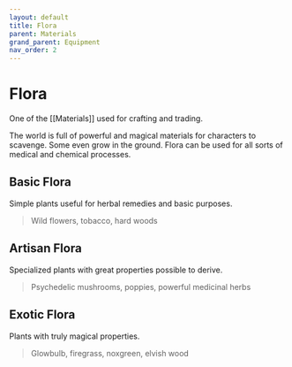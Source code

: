 ```yaml
---
layout: default
title: Flora
parent: Materials
grand_parent: Equipment
nav_order: 2
---
```

# Flora
One of the [[Materials]] used for crafting and trading.

The world is full of powerful and magical materials for characters to scavenge. Some even grow in the ground. Flora can be used for all sorts of medical and chemical processes.

## Basic Flora
Simple plants useful for herbal remedies and basic purposes.

> Wild flowers, tobacco, hard woods

## Artisan Flora
Specialized plants with great properties possible to derive.

> Psychedelic mushrooms, poppies, powerful medicinal herbs

## Exotic Flora
Plants with truly magical properties.

> Glowbulb, firegrass, noxgreen, elvish wood